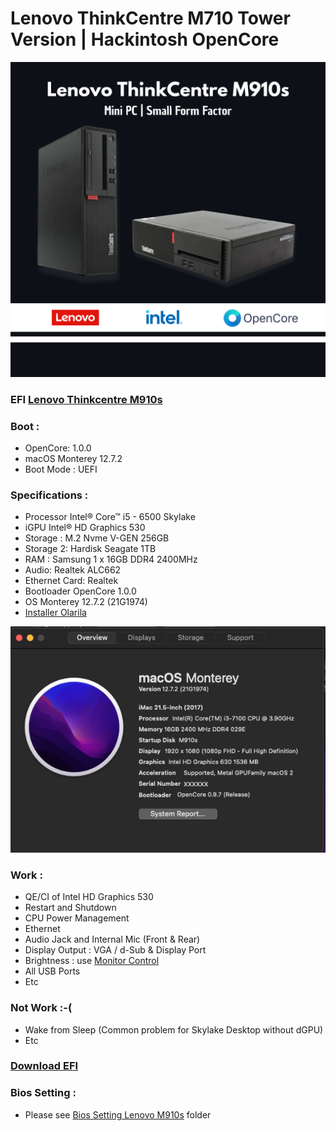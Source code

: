 # Lenovo ThinkCentre M710 Tower Version | Hackintosh OpenCore
[![H](https://github.com/anggamdev/Lenovo-M910s-Hackintosh/blob/main/Screenshot/Lenovo%20ThinkCentre%20M910s.png?raw=true "H")](https://github.com/anggamdev/Lenovo-M910s-Hackintosh/blob/main/Screenshot/Lenovo%20ThinkCentre%20M910s.png?raw=true "H")
### EFI [Lenovo Thinkcentre M910s](https://www.lenovo.com/id/in/desktops/thinkcentre/m-series-sff/ThinkCentre-M910s/p/11TC1MD910S?)

### Boot :

- OpenCore: 1.0.0
- macOS Monterey 12.7.2
- Boot Mode : UEFI

### Specifications :
- Processor Intel® Core™ i5 - 6500 Skylake
- iGPU Intel® HD Graphics 530
- Storage : M.2 Nvme V-GEN 256GB
- Storage 2: Hardisk Seagate 1TB 
- RAM : Samsung 1 x 16GB DDR4 2400MHz
- Audio: Realtek ALC662
- Ethernet Card: Realtek
- Bootloader OpenCore 1.0.0
- OS Monterey 12.7.2 (21G1974)
- [Installer Olarila](https://www.olarila.com/topic/6278-olarila-vanilla-images-macos-installer/)

[![I](https://github.com/anggamdev/Lenovo-M910s-Hackintosh/blob/main/Screenshot/Screen%20Shot%202024-01-29%20at%2020.50.42.png?raw=true "I")](https://github.com/anggamdev/Lenovo-M910s-Hackintosh/blob/main/Screenshot/Screen%20Shot%202024-01-29%20at%2020.50.42.png?raw=true "I")

### Work :
- QE/CI of Intel HD Graphics 530
- Restart and Shutdown
- CPU Power Management
- Ethernet
- Audio Jack and Internal Mic (Front & Rear)
- Display Output : VGA / d-Sub & Display Port
- Brightness : use [Monitor Control](https://github.com/MonitorControl/MonitorControl#readme "Monitor Control")
- All USB Ports
- Etc

### Not Work :-(
- Wake from Sleep (Common problem for Skylake Desktop without dGPU)
- Etc

### [Download EFI](https://github.com/anggamdev/Lenovo-M910s-Hackintosh/releases/tag/OC.0.9.7.Themes) 

### Bios Setting :

- Please see [Bios Setting Lenovo M910s](https://github.com/anggamdev/Lenovo-M910s-Hackintosh/commit/c6162791a509a7d4de7c602fda5e07d27f821516 "Bios Setting Lenovo M910s") folder

